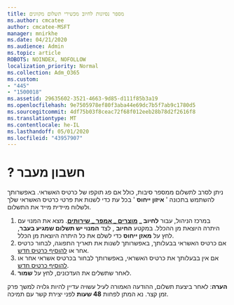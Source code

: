 ```yaml
---
title: מספר נסיונות לחיוב מכשירי תשלום מקוונים
ms.author: cmcatee
author: cmcatee-MSFT
manager: mnirkhe
ms.date: 04/21/2020
ms.audience: Admin
ms.topic: article
ROBOTS: NOINDEX, NOFOLLOW
localization_priority: Normal
ms.collection: Adm_O365
ms.custom:
- "445"
- "1500018"
ms.assetid: 29635602-3521-4663-9d85-d111f85b3a19
ms.openlocfilehash: 9e7505978ef80f3aba44e69dc7b5f7ab9c1780d5
ms.sourcegitcommit: 4df75b03f8ceac72f68f012eeb28b78d2f2616f8
ms.translationtype: MT
ms.contentlocale: he-IL
ms.lasthandoff: 05/01/2020
ms.locfileid: "43957907"
---
```

# <a name="past-due-account"></a>? חשבון מעבר

ניתן לסרב לתשלום ממספר סיבות, כולל אם פג תוקפו של כרטיס האשראי. באפשרותך להשתמש בתכונה ' **איזון ייחוס** ' בכל עת כדי לשנות את פרטי כרטיס האשראי שלך ולשלוח מיידית מייד את התשלום.

1. במרכז הניהול, עבור **לחיוב _ [מוצרים _ אמפר _ שירותים](https://go.microsoft.com/fwlink/p/?linkid=842054)**.
מצא את המנוי עם היתרה היוצאת מן ההכלל. במקטע **החיוב** , לצד **המנוי יש תשלום שמגיע בעבר**, לחץ על **מאזן ייחוס** כדי לשלם את כל היתרה היוצאת מן הכלל.
2. אם כרטיס האשראי בבעלותך, באפשרותך לשנות את תאריך התפוגה, לבחור כרטיס אחר או [להוסיף כרטיס חדש](https://docs.microsoft.com/microsoft-365/commerce/billing-and-payments/add-update-or-remove-credit-card-or-bank-account?view=o365-worldwide).
3. אם אין בבעלותך את כרטיס האשראי, באפשרותך לבחור בכרטיס אשראי אחר או [להוסיף כרטיס חדש](https://docs.microsoft.com/microsoft-365/commerce/billing-and-payments/add-update-or-remove-credit-card-or-bank-account?view=o365-worldwide).
4. לאחר שתשלים את העדכונים, לחץ על **שמור**.

**הערה**: לאחר ביצעת תשלום, ההודעה האמורה לעיל עשויה עדיין להיות גלויה למשך פרק זמן קצר. נא המתן לפחות **48 שעות** לפני יצירת קשר עם תמיכה.

